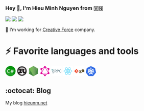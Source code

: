 ### Hey 👋, I'm Hieu Minh Nguyen from 🇻🇳
[![](https://img.shields.io/badge/-@minhhieuit28-%231DA1F2?style=flat-square&logo=twitter&logoColor=ffffff)](https://twitter.com/minhhieuit28)
[![](https://img.shields.io/badge/-@nmhieu28-%23181717?style=flat-square&logo=github)](https://github.com/nmhieu28)
[![](https://img.shields.io/badge/-Nguyen%20Minh%20Hieu-blue?style=flat-square&logo=Linkedin&logoColor=white&link=https://www.linkedin.com/in/minhhieuit28/)](https://www.linkedin.com/in/minhhieuit28/)

👯 I'm working for [Creative Force](https://www.creativeforce.io/) company.

# ⚡ Favorite languages and tools
<code><img height="32" src="https://raw.githubusercontent.com/github/explore/80688e429a7d4ef2fca1e82350fe8e3517d3494d/topics/csharp/csharp.png"></code>
<code><img height="32" src="https://raw.githubusercontent.com/github/explore/80688e429a7d4ef2fca1e82350fe8e3517d3494d/topics/rust/rust.png"></code>
<code><img height="32" src="https://raw.githubusercontent.com/github/explore/80688e429a7d4ef2fca1e82350fe8e3517d3494d/topics/nodejs/nodejs.png"></code>
<code><img height="32" src="https://raw.githubusercontent.com/github/explore/5c058a388828bb5fde0bcafd4bc867b5bb3f26f3/topics/graphql/graphql.png"></code>
<code><img height="32" src="https://raw.githubusercontent.com/github/explore/3fd951e49a8e2af94627092d80c236c00df95ae3/topics/grpc/grpc.png"></code>
<code><img height="32" src="https://raw.githubusercontent.com/github/explore/80688e429a7d4ef2fca1e82350fe8e3517d3494d/topics/react/react.png"></code>
<code><img height="32" src="https://raw.githubusercontent.com/github/explore/80688e429a7d4ef2fca1e82350fe8e3517d3494d/topics/git/git.png"></code> 
<code><img height="32" src="https://raw.githubusercontent.com/github/explore/80688e429a7d4ef2fca1e82350fe8e3517d3494d/topics/kubernetes/kubernetes.png"></code>
## :octocat: Blog
My blog [hieunm.net](https://hieunm.net)
